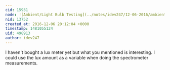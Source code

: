 ```yaml
---
cid: 15931
node: ![Ambient/Light Bulb Testing](../notes/idev247/12-06-2016/ambient-light-bulb-testing)
nid: 13752
created_at: 2016-12-06 20:12:04 +0000
timestamp: 1481055124
uid: 498913
author: idev247
---
```


I haven't bought a lux meter yet but what you mentioned is interesting. I could use the lux amount as a variable when doing the spectrometer measurements.